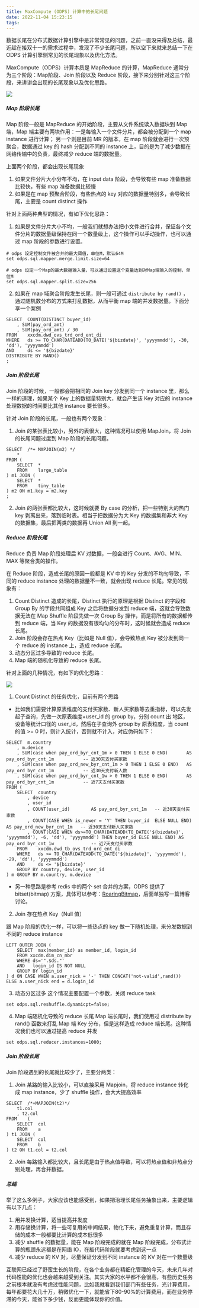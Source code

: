 ```yaml
---
title: MaxCompute (ODPS) 计算中的长尾问题
date: 2022-11-04 15:23:15
tags:
---
```


数据长尾在分布式数据计算引擎中是非常常见的问题，之前一直没来得及总结，最近趁在接双十一的需求过程中，发现了不少长尾问题，所以空下来就来总结一下在 ODPS 计算引擎侧常见的长尾现象以及优化方法。

MaxCompute（ODPS）计算本质是 MapReduce 的计算，MapReduce 通常分为三个阶段：Map阶段、Join 阶段以及 Reduce 阶段，接下来分别针对这三个阶段，来讲讲会出现的长尾现象以及优化思路。

![](https://timeline229-image.oss-cn-hangzhou.aliyuncs.com/the-long-tail-program-in-data-computing-odps-maxcompute/16675478297855.jpg)

<!--more-->

##### Map 阶段长尾
Map 阶段一般是 MapReduce 的开始阶段，主要从文件系统读入数据块到 Map端，Map 端主要有两块作用：一是每输入一个文件分片，都会被分配到一个 map instance 进行计算；
另一个则是目前 MR 的版本，在 map 阶段就会进行一次预聚合，数据通过 key 的 hash 分配到不同的 instance 上，目的是为了减少数据在网络传输中的负责，最终减少 reduce 端的数据量。

上面两个阶段，都会出现长尾现象

1. 如果文件分片大小分布不均，在 input data 阶段，会导致有些 map 准备数据比较快，有些 map 准备数据比较慢
2. 如果是在 map 预聚合阶段，有些热点的 key 对应的数据量特别多，会导致长尾，主要是 count distinct 操作

针对上面两种典型的情况，有如下优化思路：

1. 如果是文件分片大小不均，一般我们就想办法把小文件进行合并，保证各个文件分片的数据量级保持在同一个数量级上，这个操作可以手动操作，也可以通过 map 阶段的参数进行设置。

```
# odps 设定控制文件被合并的最大阈值，单位M，默认64M
set odps.sql.mapper.merge.limit.size=64

# odps 设定一个Map的最大数据输入量，可以通过设置这个变量达到对Map端输入的控制，单位M
set odps.sql.mapper.split.size=256
```

2. 如果在 map 域聚合阶段发生长尾，则一般可通过 `distribute by rand()` ，通过随机数分布的方式来打乱数据，从而平衡 map 端的并发数据量。下面分享一个案例

```
SELECT  COUNT(DISTINCT buyer_id)
    , SUM(pay_ord_amt)
    , SUM(pay_ord_amt) / 30
FROM    xxcdm.dwd_ovs_trd_ord_ent_di
WHERE   ds >= TO_CHAR(DATEADD(TO_DATE('${bizdate}', 'yyyymmdd'), -30, 'dd'), 'yyyymmdd')
AND     ds <= '${bizdate}'
DISTRIBUTE BY RAND()
;
```

##### Join 阶段长尾
Join 阶段的时候，一般都会把相同的 Join key 分发到同一个 instance 里，那么一样的道理，如果某个 Key 上的数据量特别大，就会产生该 Key 对应的 instance 处理数据的时间要比其他 instance 要长很多。

针对 Join 阶段的长尾，一般也有两个现象：

1. Join 的某张表比较小，另外的表很大，这种情况可以使用 MapJoin，将 Join 的长尾问题过度到 Map 阶段的长尾问题。

```
SELECT  /*+ MAPJOIN(m2) */
    *
FROM (
    SELECT  *
    FROM    large_table
) m1 JOIN (
    SELECT  *
    FROM    tiny_table
) m2 ON m1.key = m2.key
;
```

2. Join 的两张表都比较大，这时候就要 By case 的分析，把一些特别大的热门 key 剥离出来，落到临时表。相当于把数据分为大 Key 的数据集和非大 Key 的数据集，最后把两类的数据再 Union All 到一起。


##### Reduce 阶段长尾
Reduce 负责 Map 阶段处理后 KV 对数据，一般会进行 Count、AVG、MIN、MAX 等聚合类的操作。

在 Reduce 阶段，造成长尾的原因一般都是 KV 中的 Key 分发的不均匀导致，不同的 reduce instance 处理的数据量不一致，就会出现 reduce 长尾。常见的现象有：
1. Count Distinct 造成的长尾，Distinct 执行的原理是根据 Distinct 的字段和 Group By 的字段共同组成 Key 之后将数据分发到 reduce 端，这就会导致数据无法在 Map Shuffle 阶段先做一次 Group By 操作，而是将所有的数据都传到 reduce 端，当 Key 的数据没有很均匀的分布时，这时候就会造成 reduce 长尾。
2. Join 阶段会存在热点 Key（比如是 Null 值），会导致热点 Key 被分发到同一个 reduce 的 instance 上，造成 reduce 长尾。
3. 动态分区过多导致的 reduce 长尾。
4. Map 端的随机化导致的 reduce 长尾。

针对上面的几种情况，有如下的优化思路：

![](https://timeline229-image.oss-cn-hangzhou.aliyuncs.com/the-long-tail-program-in-data-computing-odps-maxcompute/16686728416155.jpg)

1. Count Distinct 的任务优化，目前有两个思路

- 比如我们需要计算原表维度的支付买家数、新人买家数等去重指标，可以先发起子查询，先做一次原表维度+user_id 的 group by，分别 count 出 地区，设备等统计口径的 user_id，然后在子查询外 group by 原表粒度，当 count 的值 >= 0 时，则计入统计，否则就不计入，对应伪码如下：

```
SELECT  m.country
    , m.device
    , SUM(case when pay_ord_byr_cnt_1m > 0 THEN 1 ELSE 0 END)       AS pay_ord_byr_cnt_1m           -- 近30天支付买家数
    , SUM(case when pay_ord_new_byr_cnt_1m > 0 THEN 1 ELSE 0 END)   AS pay_ord_byr_cnt_1m           -- 近30天支付新人数
    , SUM(case when pay_ord_byr_cnt_1w > 0 THEN 1 ELSE 0 END)       AS pay_ord_byr_cnt_1m           -- 近7天支付买家数
FROM (
    SELECT  country
        , device
        , user_id
        , COUNT(user_id)        AS pay_ord_byr_cnt_1m   -- 近30天支付买家数
        , COUNT(CASE WHEN is_newer = 'Y' THEN buyer_id  ELSE NULL END)  AS pay_ord_new_byr_cnt_1m   -- 近30天支付新人买家数
        , COUNT(CASE WHEN ds>=TO_CHAR(DATEADD(TO_DATE('${bizdate}', 'yyyymmdd'), -6, 'dd'), 'yyyymmdd') THEN buyer_id ELSE NULL END) AS pay_ord_byr_cnt_1w              -- 近7天支付买家数
    FROM    xxcdm.dwd_tb_ovs_trd_ord_ent_di
    WHERE   ds >= TO_CHAR(DATEADD(TO_DATE('${bizdate}', 'yyyymmdd'), -29, 'dd'), 'yyyymmdd')
    AND     ds <= '${bizdate}'
    GROUP BY country, device, user_id
) m GROUP BY m.country, m.device
```

- 另一种思路是参考 redis 中的两个 set 合并的方案，ODPS 提供了 bitset(bitmap) 方案，具体可以参考：[RoaringBitmap](https://github.com/RoaringBitmap/RoaringBitmap)，后面单独写一篇博客讨论。

2. Join 存在热点 Key（Null 值）

跟 Map 阶段的优化一样，可以将一些热点的 key 做一下随机处理，来分发数据到不同的 reduce instance

```
LEFT OUTER JOIN (
    SELECT  max(member_id) as member_id, login_id 
    FROM xxcdm.dim_cn_mbr
    WHERE ds='".$ds."'
    AND   login_id IS NOT NULL
    GROUP BY login_id
) d ON CASE WHEN a.user_nick = '-' THEN CONCAT('not-valid',rand()) ELSE a.user_nick end = d.login_id
```

3. 动态分区过多
这个情况主要配置一个参数，关闭 reduce task

```
set odps.sql.reshuffle.dynamicpt=false;
```

4. Map 端随机化导致的 reduce 长尾
Map 端长尾时，我们使用过 distribute by rand() 函数来打乱 Map 端 Key 分布，但是这样造成 reduce 端长尾。这种情况我们也可以通过提高 reduce 并发

```
set odps.sql.reducer.instances=1000;
```

##### Join 阶段长尾
Join 阶段遇到的长尾就比较少了，主要分两类：

1. Join 某路的输入比较小，可以直接采用 Mapjoin，将 reduce instance 转化成 map instance，少了 shuffle 操作，会大大提高效率
```
SELECT  /*+MAPJOIN(t2)*/
    t1.col
    , t2.col
FROM    (
    SELECT  col
    FROM    a
) t1 JOIN (
    SELECT  col
    FROM    b
) t2 ON t1.col = t2.col

```


2. Join 每路输入都比较大，且长尾是由于热点值导致，可以将热点值和非热点分别处理，再合并数据。


##### 总结
举了这么多例子，大家应该也能感受到，如果把治理长尾任务抽象出来，主要逻辑有以下几点：

1. 用并发换计算，适当提高并发度
2. 用存储换计算，将一些可复用的中间结果，物化下来，避免重复计算，而且存储的成本一般都要比计算的成本低很多
3. 减少 shuffle 的数据量，能在 Map 阶段完成的就在 Map 阶段完成，分布式计算的瓶颈永远都是在网络 IO，在敲代码阶段就要考虑到这一点
4. 减少 reduce 的 KV 对，尽量保证分发到不同 instance 的 KV 对在一个数量级


互联网已经过了野蛮生长的阶段，在各个业务都在精细化管理的今天，未来几年对代码性能的优化也会越来越受到关注。其实大家的水平都不会很高，有些历史任务之前根本就没有考虑过性能问题，比如我就看到我们部门有些任务，光计算费用，每年都要花大几十万，稍微优化一下，就能省下80-90%的计算费用，而在业务停滞的今天，能省下多少钱，反而更能体现你的价值。
